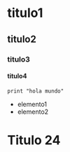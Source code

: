 # titulo1
## titulo2
### titulo3
#### titulo4
```
print "hola mundo"
```
- elemento1
- elemento2

# Titulo 24


